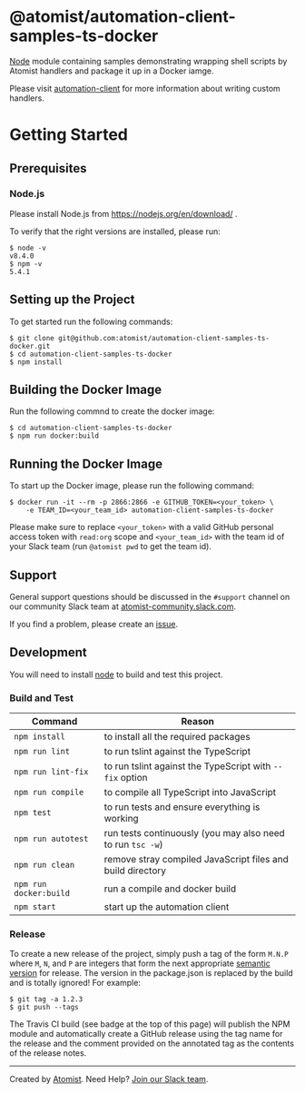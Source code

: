 # @atomist/automation-client-samples-ts-docker

[Node][node] module containing samples demonstrating wrapping shell scripts 
by Atomist handlers and package it up in a Docker iamge.

Please visit [automation-client][automation-client] for more information about 
writing custom handlers.

[node]: https://nodejs.org/en/
[automation-client]: https://www.npmjs.com/package/@atomist/automation-client

# Getting Started

## Prerequisites

### Node.js

Please install Node.js from https://nodejs.org/en/download/ .

To verify that the right versions are installed, please run:

```
$ node -v
v8.4.0
$ npm -v
5.4.1
```

## Setting up the Project

To get started run the following commands:

```
$ git clone git@github.com:atomist/automation-client-samples-ts-docker.git
$ cd automation-client-samples-ts-docker
$ npm install
```

## Building the Docker Image

Run the following commnd to create the docker image:

```
$ cd automation-client-samples-ts-docker
$ npm run docker:build
```

## Running the Docker Image

To start up the Docker image, please run the following command:

```
$ docker run -it --rm -p 2866:2866 -e GITHUB_TOKEN=<your_token> \ 
    -e TEAM_ID=<your_team_id> automation-client-samples-ts-docker
```

Please make sure to replace `<your_token>` with a valid GitHub personal 
access token with `read:org` scope and `<your_team_id>` with the team id
of your Slack team (run `@atomist pwd` to get the team id).

## Support

General support questions should be discussed in the `#support`
channel on our community Slack team
at [atomist-community.slack.com][slack].

If you find a problem, please create an [issue][].

[issue]: https://github.com/atomist/automation-client-ts/issues

## Development

You will need to install [node][] to build and test this project.

### Build and Test

Command | Reason
------- | ------
`npm install` | to install all the required packages
`npm run lint` | to run tslint against the TypeScript
`npm run lint-fix` | to run tslint against the TypeScript with `--fix` option
`npm run compile` | to compile all TypeScript into JavaScript
`npm test` | to run tests and ensure everything is working
`npm run autotest` | run tests continuously (you may also need to run `tsc -w`)
`npm run clean` | remove stray compiled JavaScript files and build directory
`npm run docker:build` | run a compile and docker build
`npm start` | start up the automation client

### Release

To create a new release of the project, simply push a tag of the form
`M.N.P` where `M`, `N`, and `P` are integers that form the next
appropriate [semantic version][semver] for release.  The version in
the package.json is replaced by the build and is totally ignored!  For
example:

[semver]: http://semver.org

```
$ git tag -a 1.2.3
$ git push --tags
```

The Travis CI build (see badge at the top of this page) will publish
the NPM module and automatically create a GitHub release using the tag
name for the release and the comment provided on the annotated tag as
the contents of the release notes.

---
Created by [Atomist][atomist].
Need Help?  [Join our Slack team][slack].

[atomist]: https://www.atomist.com/
[slack]: https://join.atomist.com


